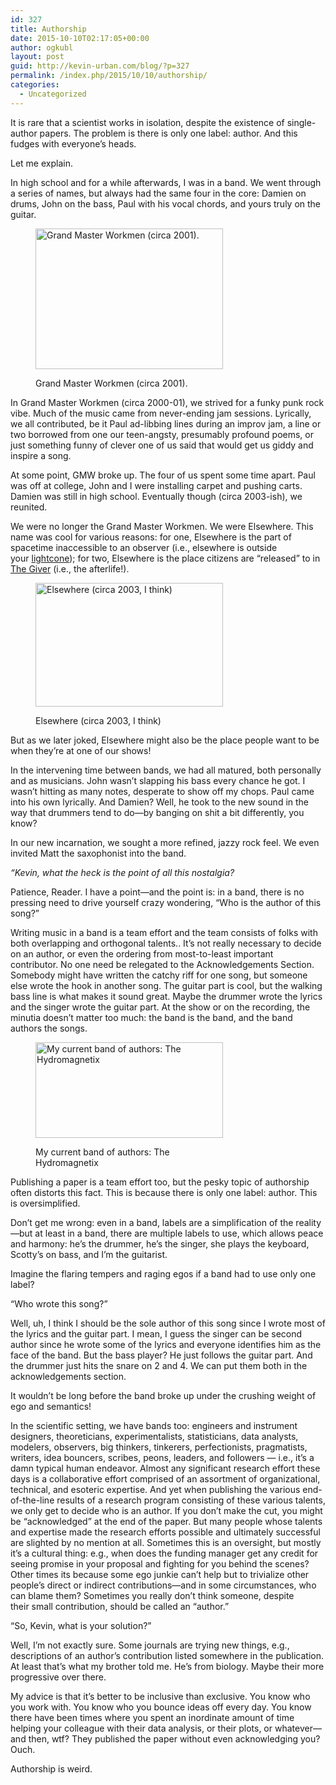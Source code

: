 ```yaml
---
id: 327
title: Authorship
date: 2015-10-10T02:17:05+00:00
author: ogkubl
layout: post
guid: http://kevin-urban.com/blog/?p=327
permalink: /index.php/2015/10/10/authorship/
categories:
  - Uncategorized
---
```

It is rare that a scientist works in isolation, despite the existence of single-author papers. The problem is there is only one label: author. And this fudges with everyone&#8217;s heads.

Let me explain.

In high school and for a while afterwards, I was in a band. We went through a series of names, but always had the same four in the core: Damien on drums, John on the bass, Paul with his vocal chords, and yours truly on the guitar.<figure id="attachment_339" style="width: 300px" class="wp-caption alignright">

[<img class="size-medium wp-image-339" src="http://kevin-urban.com/blog/wp-content/uploads/2015/10/grand-master-workmen-300x225.jpg" alt="Grand Master Workmen (circa 2001)." width="300" height="225" srcset="http://kevin-urban.com/blog/wp-content/uploads/2015/10/grand-master-workmen-300x225.jpg 300w, http://kevin-urban.com/blog/wp-content/uploads/2015/10/grand-master-workmen.jpg 720w" sizes="(max-width: 300px) 100vw, 300px" />](http://kevin-urban.com/blog/wp-content/uploads/2015/10/grand-master-workmen.jpg)<figcaption class="wp-caption-text">Grand Master Workmen (circa 2001).</figcaption></figure> 

In Grand Master Workmen (circa 2000-01), we strived for a funky punk rock vibe. Much of the music came from never-ending jam sessions. Lyrically, we all contributed, be it Paul ad-libbing lines during an improv jam, a line or two borrowed from one our teen-angsty, presumably profound poems, or just something funny of clever one of us said that would get us giddy and inspire a song.<!--more-->

At some point, GMW broke up. The four of us spent some time apart. Paul was off at college, John and I were installing carpet and pushing carts. Damien was still in high school. Eventually though (circa 2003-ish), we reunited.

We were no longer the Grand Master Workmen. We were Elsewhere. This name was cool for various reasons: for one, Elsewhere is the part of spacetime inaccessible to an observer (i.e., elsewhere is outside your [lightcone](https://en.wikipedia.org/wiki/Light_cone)); for two, Elsewhere is the place citizens are &#8220;released&#8221; to in [The Giver](https://en.wikipedia.org/wiki/The_Giver) (i.e., the afterlife!).<figure id="attachment_337" style="width: 300px" class="wp-caption alignleft">

[<img class="size-medium wp-image-337" src="http://kevin-urban.com/blog/wp-content/uploads/2015/10/elsewhere10-300x198.jpg" alt="Elsewhere (circa 2003, I think)" width="300" height="198" srcset="http://kevin-urban.com/blog/wp-content/uploads/2015/10/elsewhere10-300x198.jpg 300w, http://kevin-urban.com/blog/wp-content/uploads/2015/10/elsewhere10.jpg 610w" sizes="(max-width: 300px) 100vw, 300px" />](http://kevin-urban.com/blog/wp-content/uploads/2015/10/elsewhere10.jpg)<figcaption class="wp-caption-text">Elsewhere (circa 2003, I think)</figcaption></figure> 

But as we later joked, Elsewhere might also be the place people want to be when they&#8217;re at one of our shows!

In the intervening time between bands, we had all matured, both personally and as musicians. John wasn&#8217;t slapping his bass every chance he got. I wasn&#8217;t hitting as many notes, desperate to show off my chops. Paul came into his own lyrically. And Damien? Well, he took to the new sound in the way that drummers tend to do&#8212;by banging on shit a bit differently, you know?

In our new incarnation, we sought a more refined, jazzy rock feel. We even invited Matt the saxophonist into the band.

_&#8220;Kevin, what the heck is the point of all this nostalgia?_

Patience, Reader. I have a point&#8212;and the point is: in a band, there is no pressing need to drive yourself crazy wondering, &#8220;Who is the author of this song?&#8221;

Writing music in a band is a team effort and the team consists of folks with both overlapping and orthogonal talents.. It&#8217;s not really necessary to decide on an author, or even the ordering from most-to-least important contributor. No one need be relegated to the Acknowledgements Section. Somebody might have written the catchy riff for one song, but someone else wrote the hook in another song. The guitar part is cool, but the walking bass line is what makes it sound great. Maybe the drummer wrote the lyrics and the singer wrote the guitar part. At the show or on the recording, the minutia doesn&#8217;t matter too much: the band is the band, and the band authors the songs.<figure id="attachment_335" style="width: 300px" class="wp-caption alignright">

[<img class="size-medium wp-image-335" src="http://kevin-urban.com/blog/wp-content/uploads/2015/10/my-current-band-300x153.png" alt="My current band of authors: The Hydromagnetix" width="300" height="153" srcset="http://kevin-urban.com/blog/wp-content/uploads/2015/10/my-current-band-300x153.png 300w, http://kevin-urban.com/blog/wp-content/uploads/2015/10/my-current-band-1024x524.png 1024w" sizes="(max-width: 300px) 100vw, 300px" />](http://kevin-urban.com/blog/wp-content/uploads/2015/10/my-current-band.png)<figcaption class="wp-caption-text">My current band of authors: The Hydromagnetix</figcaption></figure> 

Publishing a paper is a team effort too, but the pesky topic of authorship often distorts this fact. This is because there is only one label: author. This is oversimplified.

Don&#8217;t get me wrong: even in a band, labels are a simplification of the reality&#8212;but at least in a band, there are multiple labels to use, which allows peace and harmony: he&#8217;s the drummer, he&#8217;s the singer, she plays the keyboard, Scotty&#8217;s on bass, and I&#8217;m the guitarist.

Imagine the flaring tempers and raging egos if a band had to use only one label?

&#8220;Who wrote this song?&#8221;

Well, uh, I think I should be the sole author of this song since I wrote most of the lyrics and the guitar part. I mean, I guess the singer can be second author since he wrote some of the lyrics and everyone identifies him as the face of the band. But the bass player? He just follows the guitar part. And the drummer just hits the snare on 2 and 4. We can put them both in the acknowledgements section.

It wouldn&#8217;t be long before the band broke up under the crushing weight of ego and semantics!

In the scientific setting, we have bands too: engineers and instrument designers, theoreticians, experimentalists, statisticians, data analysts, modelers, observers, big thinkers, tinkerers, perfectionists, pragmatists, writers, idea bouncers, scribes, peons, leaders, and followers &#8212; i.e., it&#8217;s a damn typical human endeavor. Almost any significant research effort these days is a collaborative effort comprised of an assortment of organizational, technical, and esoteric expertise. And yet when publishing the various end-of-the-line results of a research program consisting of these various talents, we only get to decide who is an author. If you don&#8217;t make the cut, you might be &#8220;acknowledged&#8221; at the end of the paper. But many people whose talents and expertise made the research efforts possible and ultimately successful are slighted by no mention at all. Sometimes this is an oversight, but mostly it&#8217;s a cultural thing: e.g., when does the funding manager get any credit for seeing promise in your proposal and fighting for you behind the scenes? Other times its because some ego junkie can&#8217;t help but to trivialize other people&#8217;s direct or indirect contributions&#8212;and in some circumstances, who can blame them? Sometimes you really don&#8217;t think someone, despite their small contribution, should be called an &#8220;author.&#8221;

&#8220;So, Kevin, what is your solution?&#8221;

Well, I&#8217;m not exactly sure. Some journals are trying new things, e.g., descriptions of an author&#8217;s contribution listed somewhere in the publication. At least that&#8217;s what my brother told me. He&#8217;s from biology. Maybe their more progressive over there.

My advice is that it&#8217;s better to be inclusive than exclusive. You know who you work with. You know who you bounce ideas off every day. You know there have been times where you spent an inordinate amount of time helping your colleague with their data analysis, or their plots, or whatever&#8212;and then, wtf? They published the paper without even acknowledging you? Ouch.

Authorship is weird.

&nbsp;

&nbsp;